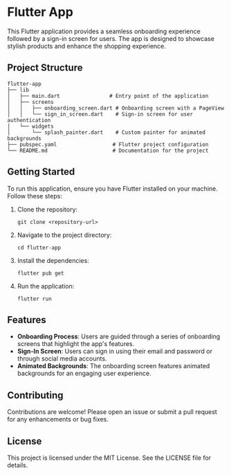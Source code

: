 # Flutter App

This Flutter application provides a seamless onboarding experience followed by a sign-in screen for users. The app is designed to showcase stylish products and enhance the shopping experience.

## Project Structure

```
flutter-app
├── lib
│   ├── main.dart                # Entry point of the application
│   ├── screens
│   │   ├── onboarding_screen.dart # Onboarding screen with a PageView
│   │   └── sign_in_screen.dart    # Sign-in screen for user authentication
│   └── widgets
│       └── splash_painter.dart    # Custom painter for animated backgrounds
├── pubspec.yaml                  # Flutter project configuration
└── README.md                     # Documentation for the project
```

## Getting Started

To run this application, ensure you have Flutter installed on your machine. Follow these steps:

1. Clone the repository:
   ```
   git clone <repository-url>
   ```

2. Navigate to the project directory:
   ```
   cd flutter-app
   ```

3. Install the dependencies:
   ```
   flutter pub get
   ```

4. Run the application:
   ```
   flutter run
   ```

## Features

- **Onboarding Process**: Users are guided through a series of onboarding screens that highlight the app's features.
- **Sign-In Screen**: Users can sign in using their email and password or through social media accounts.
- **Animated Backgrounds**: The onboarding screen features animated backgrounds for an engaging user experience.

## Contributing

Contributions are welcome! Please open an issue or submit a pull request for any enhancements or bug fixes.

## License

This project is licensed under the MIT License. See the LICENSE file for details.